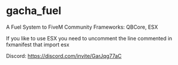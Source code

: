 # gacha_fuel
A Fuel System to FiveM Community
Frameworks: QBCore, ESX

If you like to use ESX you need to uncomment the line commented in fxmanifest that import esx

Discord: https://discord.com/invite/GarJqg77aC
